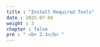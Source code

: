 ```yaml
---
title : "Install Required Tools"
date : 2025-07-04
weight : 3
chapter : false
pre : " <b> 2.3</b> "
---
```


